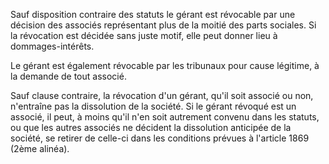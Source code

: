 Sauf disposition contraire des statuts le gérant est révocable par une décision des associés représentant plus de la moitié des parts sociales. Si la révocation est décidée sans juste motif, elle peut donner lieu à dommages-intérêts.

Le gérant est également révocable par les tribunaux pour cause légitime, à la demande de tout associé.

Sauf clause contraire, la révocation d'un gérant, qu'il soit associé ou non, n'entraîne pas la dissolution de la société. Si le gérant révoqué est un associé, il peut, à moins qu'il n'en soit autrement convenu dans les statuts, ou que les autres associés ne décident la dissolution anticipée de la société, se retirer de celle-ci dans les conditions prévues à l'article 1869 (2ème alinéa).
